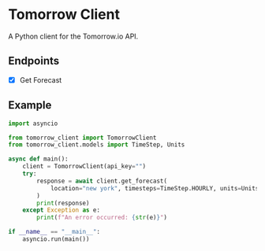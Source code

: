 # Tomorrow Client

A Python client for the Tomorrow.io API.

## Endpoints

- [x] Get Forecast

## Example

```python
import asyncio

from tomorrow_client import TomorrowClient
from tomorrow_client.models import TimeStep, Units

async def main():
    client = TomorrowClient(api_key="")
    try:
        response = await client.get_forecast(
            location="new york", timesteps=TimeStep.HOURLY, units=Units.IMPERIAL
        )
        print(response)
    except Exception as e:
        print(f"An error occurred: {str(e)}")

if __name__ == "__main__":
    asyncio.run(main())
```
